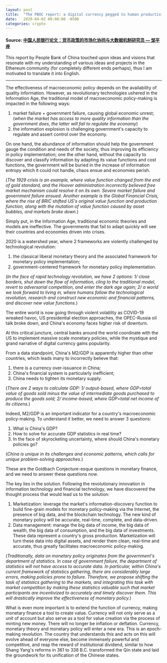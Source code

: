 ```yaml
---
layout: post
title:  "The PBOC report: a digital currency pegged to human productivity (Part 1/3)"
date:   2020-04-02 00:00:00 -0500
categories: crypto
---
```

#### Source: [中国人民银行论文：货币政策的市场化协同与大数据机制研究员 — 邹平座](https://www.chainnews.com/zh-hant/articles/551734637322.htm)

This report by People Bank of China touched upon ideas and visions that resonate with my understanding of various ideas and projects in the Ethereum community (for completely different ends perhaps), thus I am motivated to translate it into English.

***

The effectiveness of macroeconomic policy depends on the availability of quality information. However, as revolutionary technologies ushered in the Information Age, the traditional model of macroeconomic policy-making is impacted in the following ways:
1. market failure + government failure, causing global economic unrest; (*when the market has access to more quality information than the government does, the latter will fail to regulate the economy*)
2. the information explosion is challenging government's capacity to regulate and assert control over the economy.

On one hand, the abundance of information should help the government gauge the condition and needs of the society, thus improving its efficiency in policy implementation; one the other hand, without the capacity to discover and classify information by adapting its value functions and cost functions, the government will be buried in the increase of information entropy which it could not handle, chaos ensue and economies perish.

(*The 1929 crisis is an example, where value function changed from the end of gold standard, and the Hoover administration incorrectly believed free market mechanism could resolve it on its own. Severe market failure and government failure ensued. Another example is the Global Financial Crisis, where the rise of BRIC shifted US's original value function and production function, along with the mutation of value function caused by asset bubbles, and markets broke down.*)

Simply put, in the Information Age, traditional economic theories and models are ineffective. The governments that fail to adapt quickly will see their countries and economies driven into crises.

2020 is a watershed year, where 2 frameworks are violently challenged by technological revolution:
1. the classical liberal monetary theory and the associated framework for monetary policy implementation;
2. government-centered framework for monetary policy implementation.

(*In the face of rapid technology revolution, we have 2 options: 1/ close borders, shut down the flow of information, cling to the traditional model, revert to adversarial competition, and enter the dark age again; 2/ a world we look forward to living in, where humans follow the technological revolution, research and construct new economic and financial patterns, and discover new value functions.*)

The entire world is now going through violent volatility as COVID-19 wreaked havoc, US presidential election approaches, the OPEC-Russia oil talk broke down, and China's economy faces higher risk of downturn.

At this critical juncture, central banks around the world coordinate with the US to implement massive scale monetary policies, while the mystique and grand narrative of digital currency gains popularity.

From a data standpoint, China's M2/GDP is apparently higher than other countries, which leads many to incorrectly believe that:
1. there is a currency over-issuance in China;
2. China's financial system is particularly inefficient;
3. China needs to tighten its monetary supply.

(*There are 2 ways to calculate GDP: 1/ output-based, where GDP=total value of goods sold minus the value of intermediate goods purchased to produce the goods sold; 2/ income-based, where GDP=total net income of its citizens.*)

Indeed, M2/GDP is an important indicator for a country's macroeconomic policy-making. To understand it better, we need to answer 3 questions:
1. What is China's GDP?
2. How to solve for accurate GDP statistics in real time?
3. In the face of skyrocketing uncertainty, where should China's monetary policies go?

(*China is unique in its challenges and economic patterns, which calls for unique problem-solving approaches.*)

These are the Goldbach Conjecture-esque questions in monetary finance, and we need to answer these questions now.

The key lies in the solution. Following the revolutionary innovation in information technology and financial technology, we have discovered the thought process that would lead us to the solution:
1. Marketization: leverage the market's information-discovery function to build fine-grain models for monetary policy-making via the Internet, the presence of big data, and the blockchain technology. The new kind of monetary policy will be accurate, real-time, complete, and data-driven.
2. Data management: manage the big data of income, the big data of wealth, the big data of consumption, and the big data of investments. These data represent a country's gross production. Marketization will turn these data into digital assets, and render them clean, real-time and accurate, thus greatly facilitates macroeconomic policy-making.

(*Traditionally, data on monetary policy originates from the government's department of statistics. In case of government failure, the department of statistics will not have access to accurate data. In particular, within China's current framework of statistics gathering, there are considerably large errors, making policies prone to failure. Therefore, we propose shifting the task of statistics gathering to the markets, and integrating this task with market competition by making these statistics valuable such that market participants are incentivized to accurately and timely discover them. This will drastically improve the effectiveness of monetary policy.*)

What is even more important is to extend the function of currency, making monetary finance a tool to create value. Currency will not only serve as a unit of account but also serve as a tool for value creation via the process of minting new money. There will no longer be inflation or deflation. Currency, monetary theory and monetary policy will enter a new era. This is an epoch-making revolution. The country that understands this and acts on this will evolve ahead of everyone else, become immensely powerful and competitive, and reap the reward of institutional dividend, similar to how Shang Yang's reforms in 361 to 338 B.C. transformed the Qin state and laid the groundwork for its unification of the Chinese states.

